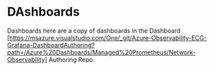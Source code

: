 # DAshboards

Dashboards here are a copy of dashboards in the Dashboard [https://msazure.visualstudio.com/One/_git/Azure-Observability-ECG-Grafana-DashboardAuthoring?path=/Azure%20Dashboards/Managed%20Prometheus/Network-Observability] Authoring Repo.
